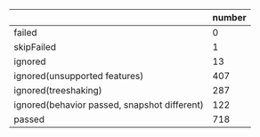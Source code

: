 |  | number |
|----| ---- |
| failed | 0 |
| skipFailed | 1 |
| ignored | 13 |
| ignored(unsupported features) | 407 |
| ignored(treeshaking) | 287 |
| ignored(behavior passed, snapshot different) | 122 |
| passed | 718 |
